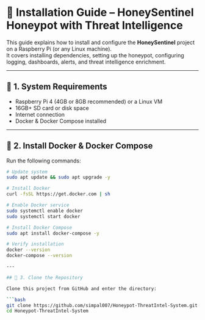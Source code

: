# 📝 Installation Guide – HoneySentinel Honeypot with Threat Intelligence  

This guide explains how to install and configure the **HoneySentinel** project on a Raspberry Pi (or any Linux machine).  
It covers installing dependencies, setting up the honeypot, configuring logging, dashboards, alerts, and threat intelligence enrichment.  

---

## 🔹 1. System Requirements  

- Raspberry Pi 4 (4GB or 8GB recommended) or a Linux VM  
- 16GB+ SD card or disk space  
- Internet connection  
- Docker & Docker Compose installed  

---

## 🔹 2. Install Docker & Docker Compose  

Run the following commands:  

```bash
# Update system
sudo apt update && sudo apt upgrade -y

# Install Docker
curl -fsSL https://get.docker.com | sh

# Enable Docker service
sudo systemctl enable docker
sudo systemctl start docker

# Install Docker Compose
sudo apt install docker-compose -y

# Verify installation
docker --version
docker-compose --version

---

## 🔹 3. Clone the Repository  

Clone this project from GitHub and enter the directory:  

```bash
git clone https://github.com/simpal007/Honeypot-ThreatIntel-System.git
cd Honeypot-ThreatIntel-System









